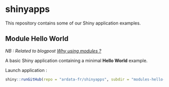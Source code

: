 # shinyapps

This repository contains some of our Shiny application examples.

## Module Hello World

*NB : Related to blogpost [Why using modules ?](www.google.com)*

A basic Shiny application containing a minimal **Hello World** example.  

Launch application :

```r
shiny::runGitHub(repo = "ardata-fr/shinyapps", subdir = "modules-hello-world")
```
